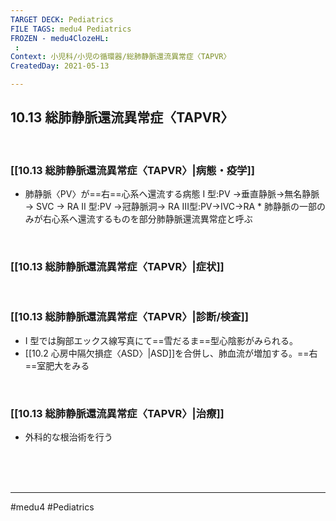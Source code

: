 ```yaml
---
TARGET DECK: Pediatrics
FILE TAGS: medu4 Pediatrics
FROZEN - medu4ClozeHL:
 : 
Context: 小児科/小児の循環器/総肺静脈還流異常症〈TAPVR〉
CreatedDay: 2021-05-13

---
```


## 10.13 総肺静脈還流異常症〈TAPVR〉

<br>

### [[10.13 総肺静脈還流異常症〈TAPVR〉|病態・疫学]]
* 肺静脈〈PV〉が==右==心系へ還流する病態
I 型:PV →垂直静脈→無名静脈→ SVC → RA
II 型:PV →冠静脈洞→ RA
III型:PV→IVC→RA
\* 肺静脈の一部のみが右心系へ還流するものを部分肺静脈還流異常症と呼ぶ
<!--ID: 1620898239080-->


<br>

### [[10.13 総肺静脈還流異常症〈TAPVR〉|症状]]


<br>

### [[10.13 総肺静脈還流異常症〈TAPVR〉|診断/検査]]
* I 型では胸部エックス線写真にて==雪だるま==型心陰影がみられる。
* [[10.2 心房中隔欠損症〈ASD〉|ASD]]を合併し、肺血流が増加する。==右==室肥大をみる
<!--ID: 1620898239086-->


<br>

### [[10.13 総肺静脈還流異常症〈TAPVR〉|治療]]
* 外科的な根治術を行う




<br><br><br>

---
#medu4 #Pediatrics
